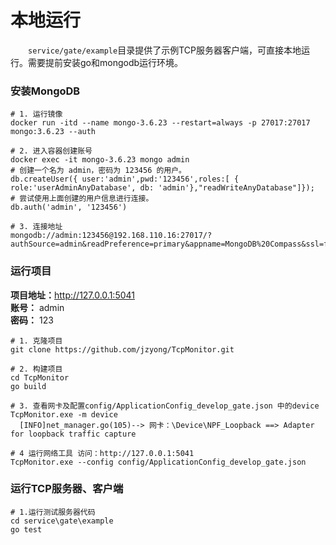 # 本地运行
&emsp;&emsp;`service/gate/example`目录提供了示例TCP服务器客户端，可直接本地运行。需要提前安装go和mongodb运行环境。


### 安装MongoDB 
```shell
# 1. 运行镜像
docker run -itd --name mongo-3.6.23 --restart=always -p 27017:27017 mongo:3.6.23 --auth

# 2. 进入容器创建账号
docker exec -it mongo-3.6.23 mongo admin
# 创建一个名为 admin，密码为 123456 的用户。
db.createUser({ user:'admin',pwd:'123456',roles:[ { role:'userAdminAnyDatabase', db: 'admin'},"readWriteAnyDatabase"]});
# 尝试使用上面创建的用户信息进行连接。
db.auth('admin', '123456')

# 3. 连接地址
mongodb://admin:123456@192.168.110.16:27017/?authSource=admin&readPreference=primary&appname=MongoDB%20Compass&ssl=false
```
### 运行项目
**项目地址：**<http://127.0.0.1:5041>   
**账号：** admin  
**密码：** 123  
```shell
# 1. 克隆项目
git clone https://github.com/jzyong/TcpMonitor.git

# 2. 构建项目
cd TcpMonitor
go build

# 3. 查看网卡及配置config/ApplicationConfig_develop_gate.json 中的device
TcpMonitor.exe -m device
  [INFO]net_manager.go(105)--> 网卡：\Device\NPF_Loopback ==> Adapter for loopback traffic capture

# 4 运行网络工具 访问：http://127.0.0.1:5041 
TcpMonitor.exe --config config/ApplicationConfig_develop_gate.json
```

### 运行TCP服务器、客户端
```shell
# 1.运行测试服务器代码
cd service\gate\example
go test
```
